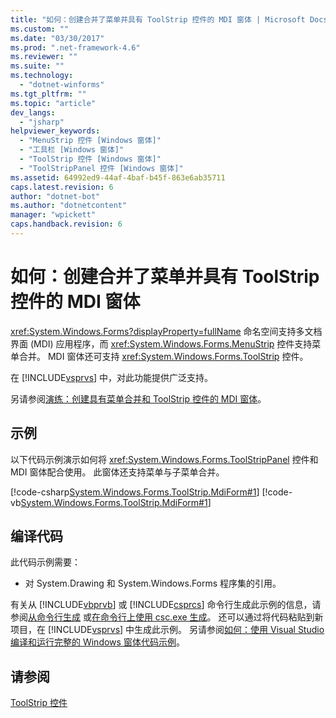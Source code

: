 ```yaml
---
title: "如何：创建合并了菜单并具有 ToolStrip 控件的 MDI 窗体 | Microsoft Docs"
ms.custom: ""
ms.date: "03/30/2017"
ms.prod: ".net-framework-4.6"
ms.reviewer: ""
ms.suite: ""
ms.technology: 
  - "dotnet-winforms"
ms.tgt_pltfrm: ""
ms.topic: "article"
dev_langs: 
  - "jsharp"
helpviewer_keywords: 
  - "MenuStrip 控件 [Windows 窗体]"
  - "工具栏 [Windows 窗体]"
  - "ToolStrip 控件 [Windows 窗体]"
  - "ToolStripPanel 控件 [Windows 窗体]"
ms.assetid: 64992ed9-44af-4baf-b45f-863e6ab35711
caps.latest.revision: 6
author: "dotnet-bot"
ms.author: "dotnetcontent"
manager: "wpickett"
caps.handback.revision: 6
---
```

# 如何：创建合并了菜单并具有 ToolStrip 控件的 MDI 窗体
<xref:System.Windows.Forms?displayProperty=fullName> 命名空间支持多文档界面 \(MDI\) 应用程序，而 <xref:System.Windows.Forms.MenuStrip> 控件支持菜单合并。  MDI 窗体还可支持 <xref:System.Windows.Forms.ToolStrip> 控件。  
  
 在 [!INCLUDE[vsprvs](../../../../includes/vsprvs-md.md)] 中，对此功能提供广泛支持。  
  
 另请参阅[演练：创建具有菜单合并和 ToolStrip 控件的 MDI 窗体](http://msdn.microsoft.com/library/ms233676\(v=vs.110\))。  
  
## 示例  
 以下代码示例演示如何将 <xref:System.Windows.Forms.ToolStripPanel> 控件和 MDI 窗体配合使用。  此窗体还支持菜单与子菜单合并。  
  
 [!code-csharp[System.Windows.Forms.ToolStrip.MdiForm#1](../../../../samples/snippets/csharp/VS_Snippets_Winforms/System.Windows.Forms.ToolStrip.MdiForm/CS/Form1.cs#1)]
 [!code-vb[System.Windows.Forms.ToolStrip.MdiForm#1](../../../../samples/snippets/visualbasic/VS_Snippets_Winforms/System.Windows.Forms.ToolStrip.MdiForm/VB/Form1.vb#1)]  
  
## 编译代码  
 此代码示例需要：  
  
-   对 System.Drawing 和 System.Windows.Forms 程序集的引用。  
  
 有关从 [!INCLUDE[vbprvb](../../../../includes/vbprvb-md.md)] 或 [!INCLUDE[csprcs](../../../../includes/csprcs-md.md)] 命令行生成此示例的信息，请参阅[从命令行生成](../Topic/Building%20from%20the%20Command%20Line%20\(Visual%20Basic\).md) 或[在命令行上使用 csc.exe 生成](../../../../ocs/csharp/language-reference/compiler-options/command-line-building-with-csc-exe.md)。  还可以通过将代码粘贴到新项目，在 [!INCLUDE[vsprvs](../../../../includes/vsprvs-md.md)] 中生成此示例。  另请参阅[如何：使用 Visual Studio 编译和运行完整的 Windows 窗体代码示例](http://msdn.microsoft.com/library/Bb129228\(v=vs.110\))。  
  
## 请参阅  
 [ToolStrip 控件](../../../../docs/framework/winforms/controls/toolstrip-control-windows-forms.md)